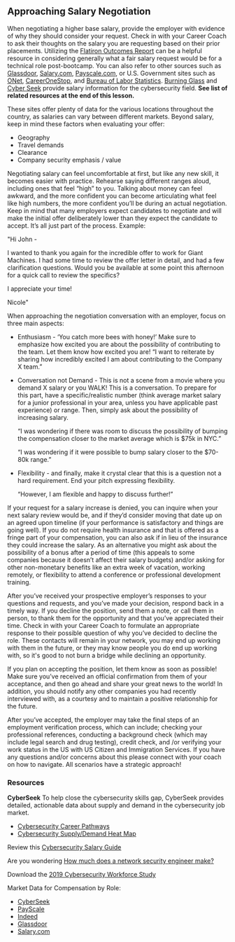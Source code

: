 ## Approaching Salary Negotiation

When negotiating a higher base salary, provide the employer with evidence of why they should consider your request. Check in with your Career Coach to ask their thoughts on the salary you are requesting based on their prior placements. Utilizing the [Flatiron Outcomes Report](https://flatironschool.com/outcomes/) can be a helpful resource in considering generally what a fair salary request would be for a technical role post-bootcamp. You can also refer to other sources such as [Glassdoor](https://www.glassdoor.com/index.htm), [Salary.com](https://www.salary.com/), [Payscale.com](https://www.payscale.com/), or U.S. Government sites such as  [ONet](https://www.onetonline.org/), [CareerOneStop](https://www.careeronestop.org/), and [Bureau of Labor Statistics](https://www.bls.gov/). [Burning Glass](https://www.burning-glass.com) and [Cyber Seek](https://cyberseek.org) provide salary information for the cybersecurity  field. **See list of related resources at the end of this lesson.**
 
These sites offer plenty of data for the various locations throughout the country, as salaries can vary between different markets. Beyond salary, keep in mind these factors when evaluating your offer:

- Geography
- Travel demands
- Clearance
- Company security emphasis / value

Negotiating salary can feel uncomfortable at first, but like any new skill, it becomes easier with practice. Rehearse saying different ranges aloud, including ones that feel “high” to you. Talking about money can feel awkward, and the more confident you can become articulating what feel like high numbers, the more confident you’ll be during an actual negotiation. Keep in mind that many employers expect candidates to negotiate and will make the initial offer deliberately lower than they expect the candidate to accept. It’s all just part of the process. Example:
 
"Hi John -

I wanted to thank you again for the incredible offer to work for Giant Machines. I had some time to review the offer      letter in detail, and had a few clarification questions. Would you be available at some point this afternoon for a quick call to review the specifics?

I appreciate your time!

Nicole"
 
When approaching the negotiation conversation with an employer, focus on three main aspects:

- Enthusiasm - ‘You catch more bees with honey!’ Make sure to emphasize how excited you are about the possibility of contributing to the team. Let them know how excited you are! 
     “I want to reiterate by sharing how incredibly excited I am about contributing to the Company X team.”

- Conversation not Demand - This is not a scene from a movie where you demand X salary or you WALK! This is a conversation. To prepare for this part, have a specific/realistic number (think average market salary for a junior professional in your area, unless you have applicable past experience) or range. Then, simply ask about the possibility of increasing salary.

     “I was wondering if there was room to discuss the possibility of bumping the compensation closer to the market average which is $75k in NYC.”

     “I was wondering if it were possible to bump salary closer to the $70-80k range.”

- Flexibility - and finally, make it crystal clear that this is a question not a hard requirement. End your pitch expressing flexibility.

     “However, I am flexible and happy to discuss further!”

If your request for a salary increase is denied, you can inquire when your next salary review would be, and if they’d consider moving that date up on an agreed upon timeline (if your performance is satisfactory and things are going well). If you do not require health insurance and that is offered as a fringe part of your compensation, you can also ask if in lieu of the insurance they could increase the salary. As an alternative you might ask about the possibility of a bonus after a period of time (this appeals to some companies because it doesn’t affect their salary budgets) and/or asking for other non-monetary benefits like an extra week of vacation, working remotely, or flexibility to attend a conference or professional development training.

After you’ve received your prospective employer’s responses to your questions and requests, and you’ve made your decision, respond back in a timely way.  If you decline the position, send them a note, or call them in person, to thank them for the opportunity and that you’ve appreciated their time.  Check in with your Career Coach to formulate an appropriate response to their possible question of why you’ve decided to decline the role. These contacts will remain in your network, you may end up working with them in the future, or they may know people you do end up working with, so it's good to not burn a bridge while declining an opportunity. 
 
If you plan on accepting the position, let them know as soon as possible! Make sure you’ve received an official confirmation from them of your acceptance, and then go ahead and share your great news to the world! In addition, you should notify any other companies you had recently interviewed with, as a courtesy and to maintain a positive relationship for the future.

After you’ve accepted, the employer may take the final steps of an employment verification process, which can include; checking your professional references, conducting a background check (which may include legal search and drug testing), credit check, and /or verifying your work status in the US with US Citizen and Immigration Services. If you have any questions and/or concerns about this please connect with your coach on how to navigate. All scenarios have a strategic approach!

### **Resources**

**CyberSeek** To help close the cybersecurity skills gap, CyberSeek provides detailed, actionable data about supply and demand in the cybersecurity job market.
- [Cybersecurity Career Pathways](https://www.cyberseek.org/pathway.html)
- [Cybersecurity Supply/Demand Heat Map](https://www.cyberseek.org/heatmap.html)

Review this [Cybersecurity Salary Guide](https://digitalguardian.com/blog/cyber-security-salary-guide-what-does-todays-cyber-security-workforce-make)

Are you wondering [How much does a network security engineer make?](https://enterprisersproject.com/article/2019/4/network-security-engineer-salary)

Download the [2019 Cybersecurity Workforce Study](https://www.isc2.org/Research/2019-Cybersecurity-Workforce-Study)

Market Data for Compensation by Role:
- [CyberSeek](https://www.cyberseek.org/pathway.html)
- [PayScale](https://www.payscale.com/research)
- [Indeed](https://www.indeed.com/salaries)
- [Glassdoor](http://bit.ly/2tPBmKM) 
- [Salary.com](https://www.salary.com/research/salary)

